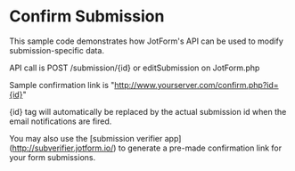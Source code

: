 Confirm Submission
================================

This sample code demonstrates how JotForm's API can be used to modify submission-specific data. 

API call is POST /submission/{id} or editSubmission on JotForm.php

Sample confirmation link is "http://www.yourserver.com/confirm.php?id={id}"

{id} tag will automatically be replaced by the actual submission id when the email notifications are fired.

You may also use the [submission verifier app] (http://subverifier.jotform.io/) to generate a pre-made confirmation link for your form submissions.